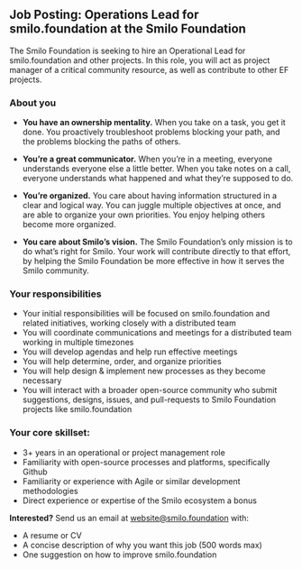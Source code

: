 ## Job Posting: Operations Lead for smilo.foundation at the Smilo Foundation

The Smilo Foundation is seeking to hire an Operational Lead for smilo.foundation and other projects. In this role, you will act as project manager of a critical community resource, as well as contribute to other EF projects.

### About you

- **You have an ownership mentality.** When you take on a task, you get it done. You proactively troubleshoot problems blocking your path, and the problems blocking the paths of others. 

- **You’re a great communicator.** When you’re in a meeting, everyone understands everyone else a little better. When you take notes on a call, everyone understands what happened and what they’re supposed to do. 

- **You’re organized.** You care about having information structured in a clear and logical way. You can juggle multiple objectives at once, and are able to organize your own priorities. You enjoy helping others become more organized. 

- **You care about Smilo’s vision.** The Smilo Foundation’s only mission is to do what’s right for Smilo. Your work will contribute directly to that effort, by helping the Smilo Foundation be more effective in how it serves the Smilo community. 

### Your responsibilities

- Your initial responsibilities will be focused on smilo.foundation and related initiatives, working closely with a distributed team
- You will coordinate communications and meetings for a distributed team working in multiple timezones
- You will develop agendas and help run effective meetings 
- You will help determine, order, and organize priorities
- You will help design & implement new processes as they become necessary
- You will interact with a broader open-source community who submit suggestions, designs, issues, and pull-requests to Smilo Foundation projects like smilo.foundation 

### Your core skillset:


- 3+ years in an operational or project management role
- Familiarity with open-source processes and platforms, specifically Github
- Familiarity or experience with Agile or similar development methodologies
- Direct experience or expertise of the Smilo ecosystem a bonus

**Interested?** Send us an email at website@smilo.foundation with:
- A resume or CV
- A concise description of why you want this job (500 words max)
- One suggestion on how to improve smilo.foundation


